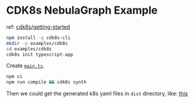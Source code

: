 # CDK8s NebulaGraph Example

ref: [cdk8s/getting-started](https://cdk8s.io/docs/latest/getting-started/)

```bash
npm install -g cdk8s-cli
mkdir -p examples/cdk8s
cd examples/cdk8s
cdk8s init typescript-app
```

Create [`main.ts`](main.ts).

```bash
npm ci
npm run compile && cdk8s synth
```

Then we could get the generated k8s yaml files in `dist` directory, like: [this](dist_example/nebulachart-c8b8cce5.k8s.yaml)
